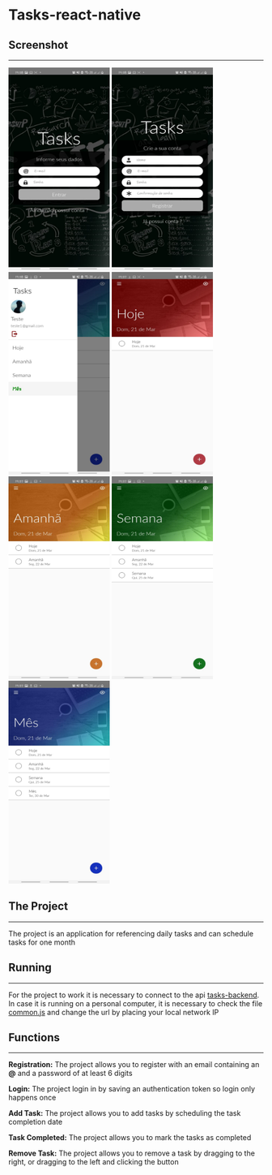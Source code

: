 # Tasks-react-native

## Screenshot
***
<img src="./Captura_de_tela/login.jpeg" width="200" height="400" >  
<img src="./Captura_de_tela/cadastro.jpeg" width="200" height="400" >  
<img src="./Captura_de_tela/menu.jpeg" width="200" height="400" >  
<img src="./Captura_de_tela/hoje.jpeg" width="200" height="400" >  
<img src="./Captura_de_tela/amanha.jpeg" width="200" height="400" >  
<img src="./Captura_de_tela/semana.jpeg" width="200" height="400" >  
<img src="./Captura_de_tela/mes.jpeg" width="200" height="400" >  


## The Project
***
The project is an application for referencing daily tasks and can schedule tasks for one month

## Running
***
 For the project to work it is necessary to connect to the api [tasks-backend](https://github.com/thiagobonfim0310/tasks-backend). In case it is running on a personal computer, it is necessary to check the file [common.js](https://github.com/thiagobonfim0310/tasks-react-native/blob/main/src/common.js) and change the url by placing your local network IP

 ## Functions
***
**Registration:** The project allows you to register with an email containing an **@** and a password of at least 6 digits

**Login:**  The project login in by saving an authentication token so login only happens once

**Add Task:** The project allows you to add tasks by scheduling the task completion date

**Task Completed:** The project allows you to mark the tasks as completed


**Remove Task:** The project allows you to remove a task by dragging to the right, or dragging to the left and clicking the button